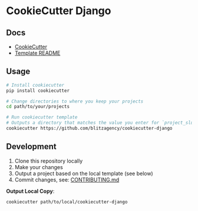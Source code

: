 # CookieCutter Django

## Docs

- [CookieCutter](https://github.com/audreyr/cookiecutter)
- [Template README]({{cookiecutter.project_slug}}/README.md)

## Usage

```bash
# Install cookiecutter
pip install cookiecutter

# Change directories to where you keep your projects
cd path/to/your/projects

# Run cookiecutter template
# Outputs a directory that matches the value you enter for `project_slug`
cookiecutter https://github.com/blitzagency/cookiecutter-django
```

## Development

1. Clone this repository locally
2. Make your changes
3. Output a project based on the local template (see below)
4. Commit changes, see: [CONTRIBUTING.md](./CONTRIBUTING.md)

__Output Local Copy__:

```bash
cookiecutter path/to/local/cookiecutter-django
```
